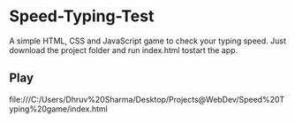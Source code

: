 # Speed-Typing-Test
A simple HTML, CSS and JavaScript game to check your typing speed. 
Just download the project folder and run index.html tostart the app.

## Play
file:///C:/Users/Dhruv%20Sharma/Desktop/Projects@WebDev/Speed%20Typing%20game/index.html
